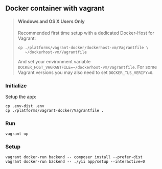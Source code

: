Docker container with vagrant
-----------------------------


> #### Windows and OS X Users Only
> Recommended first time setup with a dedicated Docker-Host for Vagrant:
>
> ```
> cp ./platforms/vagrant-docker/dockerhost-vm/Vagrantfile \
>    ~/dockerhost-vm/Vagrantfile
> ```
>
> And set your environment variable `DOCKER_HOST_VAGRANTFILE=~/dockerhost-vm/Vagrantfile`.
> For some Vagrant versions you may also need to set `DOCKER_TLS_VERIFY=0`.

### Initialize

Setup the app:

    cp .env-dist .env
    cp ./platforms/vagrant-docker/Vagrantfile .

### Run

    vagrant up

### Setup

    vagrant docker-run backend -- composer install --prefer-dist
    vagrant docker-run backend -- ./yii app/setup --interactive=0
